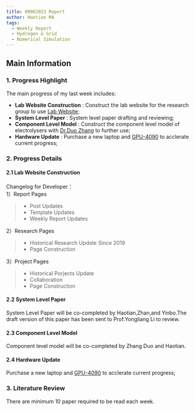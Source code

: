 ```yaml
---
title: 09062023 Report
author: Haotian MA
tags:
  - Weekly Report
  - Hydrogen & Grid
  - Numerical Simulation
---
```

## Main Information
### 1. Progress Highlight
The main progress of my last week includes:
+ **Lab Website Construction** : Construct the lab website for the research group to use [Lab Website](https://uobgithub.io);
+ **System Level Paper** : System level paper drafting and reviewing;
+ **Component Level Model** : Construct the component level model of electrolysers with [Dr.Duo Zhang](https://github.com/weightking) to further use;
+ **Hardware Update** : Purchase a new laptop and [GPU-4090](https://www.nvidia.com/en-gb/geforce/graphics-cards/40-series/rtx-4090/) to acclerate current progress;

### 2. Progress Details
#### 2.1 Lab Website Construction
Changelog for Developer：  
1）Report Pages
> + Post Updates 
> + Template Updates
> + Weekly Report Updates  

2）Research Pages
> + Historical Research Update Since 2019
> + Page Construction 

3）Project Pages
> + Historical Porjects Update
> + Collaboration
> + Page Construction

#### 2.2 System Level Paper
System Level Paper will be co-completed by Haotian,Zhan,and Yinbo.The draft version of this paper has been sent to Prof.Yongliang Li to review.

#### 2.3 Component Level Model
Component level model will be co-completed by Zhang Duo and Haotian.

#### 2.4 Hardware Update
Purchase a new laptop and [GPU-4090](https://www.nvidia.com/en-gb/geforce/graphics-cards/40-series/rtx-4090/) to acclerate current progress;

### 3. Literature Review
There are minimum 10 paper required to be read each week.


